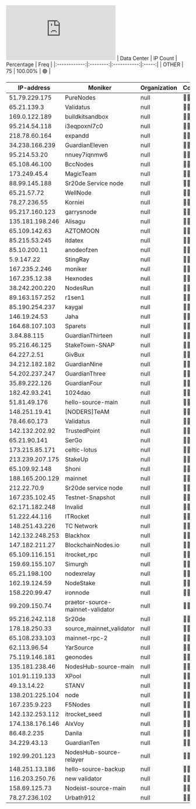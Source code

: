 ![Diagramm](https://github.com/obajay/StateSync-snapshots/blob/main/Projects/Source/1/README.md)
| Data Center | IP Count | Percentage | Freq |
|:------------:|:--------:|:-----------:|:-----:|
| OTHER | 75 | 100.00% | 🟢 |

<!-- START_TABLE -->
| IP-address | Moniker | Organization | Country | City |
|-------------|---------|---------------|---------|------|
| 51.79.229.175 | PureNodes | null | 🏴‍☠️ null | null |
| 65.21.139.3 | Validatus | null | 🏴‍☠️ null | null |
| 169.0.122.189 | buildkitsandbox | null | 🏴‍☠️ null | null |
| 95.214.54.118 | i3eqpoxnl7c0 | null | 🏴‍☠️ null | null |
| 218.78.60.164 | expandd | null | 🏴‍☠️ null | null |
| 34.238.166.239 | GuardianEleven | null | 🏴‍☠️ null | null |
| 95.214.53.20 | nnuey7iqnmw6 | null | 🏴‍☠️ null | null |
| 65.108.46.100 | BccNodes | null | 🏴‍☠️ null | null |
| 173.249.45.4 | MagicTeam | null | 🏴‍☠️ null | null |
| 88.99.145.188 | Sr20de Service node | null | 🏴‍☠️ null | null |
| 65.21.57.72 | WellNode | null | 🏴‍☠️ null | null |
| 78.27.236.55 | Korniei | null | 🏴‍☠️ null | null |
| 95.217.160.123 | garrysnode | null | 🏴‍☠️ null | null |
| 135.181.198.246 | Alisagu | null | 🏴‍☠️ null | null |
| 65.109.142.63 | AZTOMOON | null | 🏴‍☠️ null | null |
| 85.215.53.245 | itdatex | null | 🏴‍☠️ null | null |
| 85.10.200.11 | anodeofzen | null | 🏴‍☠️ null | null |
| 5.9.147.22 | StingRay | null | 🏴‍☠️ null | null |
| 167.235.2.246 | moniker | null | 🏴‍☠️ null | null |
| 167.235.12.38 | Hexnodes | null | 🏴‍☠️ null | null |
| 38.242.200.220 | NodesRun | null | 🏴‍☠️ null | null |
| 89.163.157.252 | r1sen1 | null | 🏴‍☠️ null | null |
| 85.190.254.237 | kaygal | null | 🏴‍☠️ null | null |
| 146.19.24.53 | Jaha | null | 🏴‍☠️ null | null |
| 164.68.107.103 | Sparets | null | 🏴‍☠️ null | null |
| 3.84.88.115 | GuardianThirteen | null | 🏴‍☠️ null | null |
| 95.216.46.125 | StakeTown-SNAP | null | 🏴‍☠️ null | null |
| 64.227.2.51 | GivBux | null | 🏴‍☠️ null | null |
| 34.212.182.182 | GuardianNine | null | 🏴‍☠️ null | null |
| 54.202.237.247 | GuardianThree | null | 🏴‍☠️ null | null |
| 35.89.222.126 | GuardianFour | null | 🏴‍☠️ null | null |
| 182.42.93.241 | 1024dao | null | 🏴‍☠️ null | null |
| 51.81.49.176 | hello-source-main | null | 🏴‍☠️ null | null |
| 148.251.19.41 | [NODERS]TeAM | null | 🏴‍☠️ null | null |
| 78.46.60.173 | Validatus | null | 🏴‍☠️ null | null |
| 142.132.202.92 | TrustedPoint | null | 🏴‍☠️ null | null |
| 65.21.90.141 | SerGo | null | 🏴‍☠️ null | null |
| 173.215.85.171 | celtic-lotus | null | 🏴‍☠️ null | null |
| 213.239.207.175 | StakeUp | null | 🏴‍☠️ null | null |
| 65.109.92.148 | Shoni | null | 🏴‍☠️ null | null |
| 188.165.200.129 | mainnet | null | 🏴‍☠️ null | null |
| 212.22.70.9 | Sr20de service node | null | 🏴‍☠️ null | null |
| 167.235.102.45 | Testnet-Snapshot | null | 🏴‍☠️ null | null |
| 62.171.182.248 | Invalid | null | 🏴‍☠️ null | null |
| 51.222.44.116 | ITRocket | null | 🏴‍☠️ null | null |
| 148.251.43.226 | TC Network | null | 🏴‍☠️ null | null |
| 142.132.248.253 | Blackhox | null | 🏴‍☠️ null | null |
| 147.182.211.27 | BlockchainNodes.io | null | 🏴‍☠️ null | null |
| 65.109.116.151 | itrocket_rpc | null | 🏴‍☠️ null | null |
| 159.69.155.107 | Simurgh | null | 🏴‍☠️ null | null |
| 65.21.198.100 | nodexrelay | null | 🏴‍☠️ null | null |
| 162.19.124.59 | NodeStake | null | 🏴‍☠️ null | null |
| 158.220.99.47 | ironnode | null | 🏴‍☠️ null | null |
| 99.209.150.74 | praetor-source-mainnet-validator | null | 🏴‍☠️ null | null |
| 95.216.242.118 | Sr20de | null | 🏴‍☠️ null | null |
| 178.18.250.33 | source_mainnet_validator | null | 🏴‍☠️ null | null |
| 65.108.233.103 | mainnet-rpc-2 | null | 🏴‍☠️ null | null |
| 62.113.96.54 | YarSource | null | 🏴‍☠️ null | null |
| 75.119.146.181 | geonodes | null | 🏴‍☠️ null | null |
| 135.181.238.46 | NodesHub-source-main | null | 🏴‍☠️ null | null |
| 101.91.119.133 | XPool | null | 🏴‍☠️ null | null |
| 49.13.14.22 | STANV | null | 🏴‍☠️ null | null |
| 138.201.225.104 | node | null | 🏴‍☠️ null | null |
| 167.235.9.223 | F5Nodes | null | 🏴‍☠️ null | null |
| 142.132.253.112 | itrocket_seed | null | 🏴‍☠️ null | null |
| 174.138.176.146 | AlxVoy | null | 🏴‍☠️ null | null |
| 86.48.2.235 | Danila | null | 🏴‍☠️ null | null |
| 34.229.43.13 | GuardianTen | null | 🏴‍☠️ null | null |
| 192.99.201.123 | NodesHub-source-relayer | null | 🏴‍☠️ null | null |
| 148.251.13.186 | hello-source-backup | null | 🏴‍☠️ null | null |
| 116.203.250.76 | new validator | null | 🏴‍☠️ null | null |
| 158.69.125.73 | Nodeist-source-main | null | 🏴‍☠️ null | null |
| 78.27.236.102 | Urbath912 | null | 🏴‍☠️ null | null |

<!-- END_TABLE -->